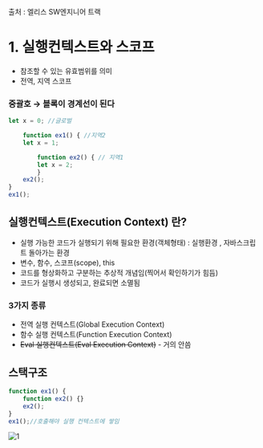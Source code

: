 출처 : 엘리스 SW엔지니어 트랙



# 1. 실행컨텍스트와 스코프

- 참조할 수 있는 유효범위를 의미
- 전역, 지역 스코프

### 중괄호 → 블록이 경계선이 된다

```jsx
let x = 0; //글로벌

	function ex1() { //지역2
	let x = 1;

		function ex2() { // 지역1
		let x = 2;
		}
	ex2();
}
ex1();
```
## 실행컨텍스트(Execution Context) 란?

- 실행 가능한 코드가 실행되기 위해 필요한 환경(객체형태) : 실행환경 , 자바스크립트 돌아가는 환경
- 변수, 함수, 스코프(scope), this
- 코드를 형상화하고 구분하는 추상적 개념임(찍어서 확인하기가 힘듬)
- 코드가 실행시 생성되고, 완료되면 소멸됨

### 3가지 종류

- 전역 실행 컨텍스트(Global Execution Context)
- 함수 실행 컨텍스트(Function Execution Context)
- ~~Eval 실행컨텍스트(Eval Execution Context)~~ - 거의 안씀

## 스택구조

```jsx
function ex1() {
	function ex2() {}
	ex2();
}
ex1();//호출해야 실행 컨텍스트에 쌓임
```
![1](https://user-images.githubusercontent.com/83447120/177237449-5609606e-3b2d-4874-9846-f5981c398835.jpg)


